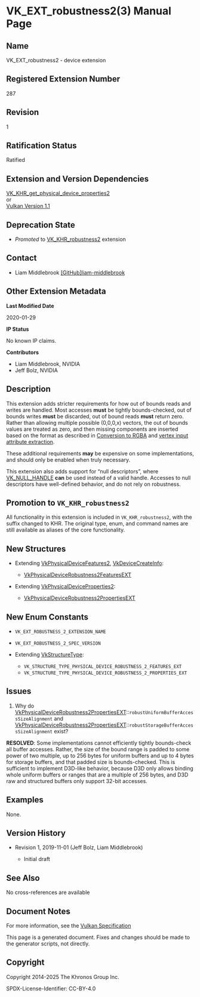 # VK\_EXT\_robustness2(3) Manual Page

## Name

VK\_EXT\_robustness2 - device extension



## [](#_registered_extension_number)Registered Extension Number

287

## [](#_revision)Revision

1

## [](#_ratification_status)Ratification Status

Ratified

## [](#_extension_and_version_dependencies)Extension and Version Dependencies

[VK\_KHR\_get\_physical\_device\_properties2](https://registry.khronos.org/vulkan/specs/latest/man/html/VK_KHR_get_physical_device_properties2.html)  
or  
[Vulkan Version 1.1](#versions-1.1)

## [](#_deprecation_state)Deprecation State

- *Promoted* to [VK\_KHR\_robustness2](https://registry.khronos.org/vulkan/specs/latest/man/html/VK_KHR_robustness2.html) extension

## [](#_contact)Contact

- Liam Middlebrook [\[GitHub\]liam-middlebrook](https://github.com/KhronosGroup/Vulkan-Docs/issues/new?body=%5BVK_EXT_robustness2%5D%20%40liam-middlebrook%0A%2AHere%20describe%20the%20issue%20or%20question%20you%20have%20about%20the%20VK_EXT_robustness2%20extension%2A)

## [](#_other_extension_metadata)Other Extension Metadata

**Last Modified Date**

2020-01-29

**IP Status**

No known IP claims.

**Contributors**

- Liam Middlebrook, NVIDIA
- Jeff Bolz, NVIDIA

## [](#_description)Description

This extension adds stricter requirements for how out of bounds reads and writes are handled. Most accesses **must** be tightly bounds-checked, out of bounds writes **must** be discarded, out of bound reads **must** return zero. Rather than allowing multiple possible (0,0,0,x) vectors, the out of bounds values are treated as zero, and then missing components are inserted based on the format as described in [Conversion to RGBA](https://registry.khronos.org/vulkan/specs/latest/html/vkspec.html#textures-conversion-to-rgba) and [vertex input attribute extraction](https://registry.khronos.org/vulkan/specs/latest/html/vkspec.html#fxvertex-input-extraction).

These additional requirements **may** be expensive on some implementations, and should only be enabled when truly necessary.

This extension also adds support for “null descriptors”, where [VK\_NULL\_HANDLE](https://registry.khronos.org/vulkan/specs/latest/man/html/VK_NULL_HANDLE.html) **can** be used instead of a valid handle. Accesses to null descriptors have well-defined behavior, and do not rely on robustness.

## [](#_promotion_to_vk_khr_robustness2)Promotion to `VK_KHR_robustness2`

All functionality in this extension is included in `VK_KHR_robustness2`, with the suffix changed to KHR. The original type, enum, and command names are still available as aliases of the core functionality.

## [](#_new_structures)New Structures

- Extending [VkPhysicalDeviceFeatures2](https://registry.khronos.org/vulkan/specs/latest/man/html/VkPhysicalDeviceFeatures2.html), [VkDeviceCreateInfo](https://registry.khronos.org/vulkan/specs/latest/man/html/VkDeviceCreateInfo.html):
  
  - [VkPhysicalDeviceRobustness2FeaturesEXT](https://registry.khronos.org/vulkan/specs/latest/man/html/VkPhysicalDeviceRobustness2FeaturesEXT.html)
- Extending [VkPhysicalDeviceProperties2](https://registry.khronos.org/vulkan/specs/latest/man/html/VkPhysicalDeviceProperties2.html):
  
  - [VkPhysicalDeviceRobustness2PropertiesEXT](https://registry.khronos.org/vulkan/specs/latest/man/html/VkPhysicalDeviceRobustness2PropertiesEXT.html)

## [](#_new_enum_constants)New Enum Constants

- `VK_EXT_ROBUSTNESS_2_EXTENSION_NAME`
- `VK_EXT_ROBUSTNESS_2_SPEC_VERSION`
- Extending [VkStructureType](https://registry.khronos.org/vulkan/specs/latest/man/html/VkStructureType.html):
  
  - `VK_STRUCTURE_TYPE_PHYSICAL_DEVICE_ROBUSTNESS_2_FEATURES_EXT`
  - `VK_STRUCTURE_TYPE_PHYSICAL_DEVICE_ROBUSTNESS_2_PROPERTIES_EXT`

## [](#_issues)Issues

1. Why do [VkPhysicalDeviceRobustness2PropertiesEXT](https://registry.khronos.org/vulkan/specs/latest/man/html/VkPhysicalDeviceRobustness2PropertiesEXT.html)::`robustUniformBufferAccessSizeAlignment` and [VkPhysicalDeviceRobustness2PropertiesEXT](https://registry.khronos.org/vulkan/specs/latest/man/html/VkPhysicalDeviceRobustness2PropertiesEXT.html)::`robustStorageBufferAccessSizeAlignment` exist?

**RESOLVED**: Some implementations cannot efficiently tightly bounds-check all buffer accesses. Rather, the size of the bound range is padded to some power of two multiple, up to 256 bytes for uniform buffers and up to 4 bytes for storage buffers, and that padded size is bounds-checked. This is sufficient to implement D3D-like behavior, because D3D only allows binding whole uniform buffers or ranges that are a multiple of 256 bytes, and D3D raw and structured buffers only support 32-bit accesses.

## [](#_examples)Examples

None.

## [](#_version_history)Version History

- Revision 1, 2019-11-01 (Jeff Bolz, Liam Middlebrook)
  
  - Initial draft

## [](#_see_also)See Also

No cross-references are available

## [](#_document_notes)Document Notes

For more information, see the [Vulkan Specification](https://registry.khronos.org/vulkan/specs/latest/html/vkspec.html#VK_EXT_robustness2)

This page is a generated document. Fixes and changes should be made to the generator scripts, not directly.

## [](#_copyright)Copyright

Copyright 2014-2025 The Khronos Group Inc.

SPDX-License-Identifier: CC-BY-4.0
